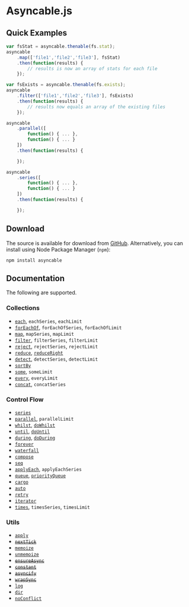 # Asyncable.js

## Quick Examples

```javascript
var fsStat = asyncable.thenable(fs.stat);
asyncable
    .map(['file1','file2','file3'], fsStat)
    .then(function(results) {
        // results is now an array of stats for each file
    });

var fsExists = asyncable.thenable(fs.exists);
asyncable
    .filter(['file1','file2','file3'], fsExists)
    .then(function(results) {
        // results now equals an array of the existing files
    });

asyncable
    .parallel([
        function() { ... },
        function() { ... }
    ])
    .then(function(results) {

    });

asyncable
    .series([
        function() { ... },
        function() { ... }
    ])
    .then(function(results) {

    });
```

## Download

The source is available for download from
[GitHub](https://github.com/jkeylu/asyncable/blob/master/lib/asyncable.js).
Alternatively, you can install using Node Package Manager (`npm`):

    npm install asyncable

## Documentation

The following are supported.

### Collections

* [`each`](#each), `eachSeries`, `eachLimit`
* [`forEachOf`](#forEachOf), `forEachOfSeries`, `forEachOfLimit`
* [`map`](#map), `mapSeries`, `mapLimit`
* [`filter`](#filter), `filterSeries`, `filterLimit`
* [`reject`](#reject), `rejectSeries`, `rejectLimit`
* [`reduce`](#reduce), [`reduceRight`](#reduceRight)
* [`detect`](#detect), `detectSeries`, `detectLimit`
* [`sortBy`](#sortBy)
* [`some`](#some), `someLimit`
* [`every`](#every), `everyLimit`
* [`concat`](#concat), `concatSeries`

### Control Flow

* [`series`](#seriestasks-callback)
* [`parallel`](#parallel), `parallelLimit`
* [`whilst`](#whilst), [`doWhilst`](#doWhilst)
* [`until`](#until), [`doUntil`](#doUntil)
* [`during`](#during), [`doDuring`](#doDuring)
* [`forever`](#forever)
* [`waterfall`](#waterfall)
* [`compose`](#compose)
* [`seq`](#seq)
* [`applyEach`](#applyEach), `applyEachSeries`
* [`queue`](#queue), [`priorityQueue`](#priorityQueue)
* [`cargo`](#cargo)
* [`auto`](#auto)
* [`retry`](#retry)
* [`iterator`](#iterator)
* [`times`](#times), `timesSeries`, `timesLimit`

### Utils

* [`apply`](#apply)
* <s>[`nextTick`](#nextTick)</s>
* [`memoize`](#memoize)
* [`unmemoize`](#unmemoize)
* <s>[`ensureAsync`](#ensureAsync)</s>
* <s>[`constant`](#constant)</s>
* <s>[`asyncify`](#asyncify)</s>
* <s>[`wrapSync`](#wrapSync)</s>
* [`log`](#log)
* [`dir`](#dir)
* [`noConflict`](#noConflict)

